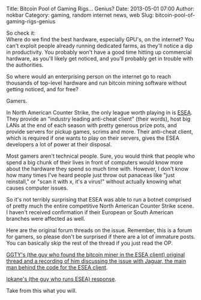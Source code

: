 Title: Bitcoin Pool of Gaming Rigs... Genius?
Date: 2013-05-01 07:00
Author: nokbar
Category: gaming, random internet news, web
Slug: bitcoin-pool-of-gaming-rigs-genius

So check it:  
Where do we find the best hardware, especially GPU's, on the internet?
You can't exploit people already running dedicated farms, as they'll
notice a dip in productivity. You probably won't have a good time
hitting up commercial hardware, as you'll likely get noticed, and you'll
probably get in trouble with the authorities.

So where would an enterprising person on the internet go to reach
thousands of top-level hardware and run bitcoin mining software without
getting noticed, and for free?

Gamers.

In North American Counter Strike, the only league worth playing in is
[ESEA][]. They provide an "industry leading anti-cheat client" (their
words), host big LANs at the end of each season with pretty generous
prize pots, and provide servers for pickup games, scrims and more. Their
anti-cheat client, which is required if one wants to play on their
servers, gives the ESEA developers a lot of power at their disposal.

Most gamers aren't technical people. Sure, you would think that people
who spend a big chunk of their lives in front of computers would know
more about the hardware they spend so much time with. However, I don't
know how many times I've heard people just throw out panaceas like "just
reinstall," or "scan it with x, it's a virus!" without actually knowing
what causes computer issues.

So it's not terribly surprising that ESEA was able to run a botnet
comprised of pretty much the entire competitive North American Counter
Strike scene. I haven't received confirmation if their European or South
American branches were affected as well.

Here are the original forum threads on the issue. Remember, this is a
forum for gamers, so please don't be surprised if there are a lot of
immature posts. You can basically skip the rest of the thread if you
just read the OP.

[GGTY's (the guy who found the bitcoin miner in the ESEA client)
original thread and a recording of him discussing the issue with Jaguar,
the main man behind the code for the ESEA client][].

[lpkane's (the guy who runs ESEA) response][].

Take from this what you will.

  [ESEA]: http://play.esea.net
  [GGTY's (the guy who found the bitcoin miner in the ESEA client)
  original thread and a recording of him discussing the issue with
  Jaguar, the main man behind the code for the ESEA client]: http://play.esea.net/index.php?s=forums&d=topic&id=492190
  [lpkane's (the guy who runs ESEA) response]: http://play.esea.net/index.php?s=forums&d=topic&id=492134
